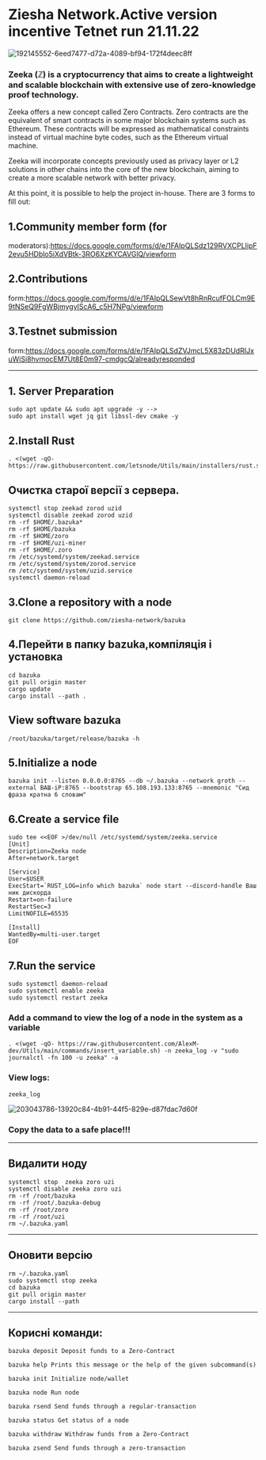 # Ziesha Network.Active version incentive Tetnet run 21.11.22



![192145552-6eed7477-d72a-4089-bf94-172f4deec8ff](https://user-images.githubusercontent.com/112564909/203549847-15445df2-931c-469e-9c53-5031f545ab4d.png)



### Zeeka (ℤ) is a cryptocurrency that aims to create a lightweight and scalable blockchain with extensive use of zero-knowledge proof technology.


Zeeka offers a new concept called Zero Contracts. Zero contracts are the equivalent of smart contracts in some major blockchain systems such as Ethereum. These contracts will be expressed as mathematical constraints instead of virtual machine byte codes, such as the Ethereum virtual machine.

Zeeka will incorporate concepts previously used as privacy layer or L2 solutions in other chains into the core of the new blockchain, aiming to create a more scalable network with better privacy.

At this point, it is possible to help the project in-house. There are 3 forms to fill out:


## 1.Community member form (for


moderators):https://docs.google.com/forms/d/e/1FAIpQLSdz129RVXCPLIipF2evu5HDblo5iXdVBtk-3RO6XzKYCAVGlQ/viewform



## 2.Contributions


form:https://docs.google.com/forms/d/e/1FAIpQLSewVt8hRnRcufFOLCm9E9tNSeQ9FgWBjmygyIScA6_c5H7NPg/viewform


## 3.Testnet submission


form:https://docs.google.com/forms/d/e/1FAIpQLSdZVJmcL5X83zDUdRIJxuWiSi8hvmocEM7Ut8E0m97-cmdgcQ/alreadyresponded

-----------------------------------------------------------------------------------------------------------------------------------------------------------------------


## 1. Server Preparation 
```
sudo apt update && sudo apt upgrade -y -->
sudo apt install wget jq git libssl-dev cmake -y
```

## 2.Install Rust
```
. <(wget -qO- https://raw.githubusercontent.com/letsnode/Utils/main/installers/rust.sh)
```

## Очистка старої версії з сервера.
```
systemctl stop zeekad zorod uzid
systemctl disable zeekad zorod uzid
rm -rf $HOME/.bazuka*
rm -rf $HOME/bazuka
rm -rf $HOME/zoro
rm -rf $HOME/uzi-miner
rm -rf $HOME/.zoro
rm /etc/systemd/system/zeekad.service
rm /etc/systemd/system/zorod.service 
rm /etc/systemd/system/uzid.service
systemctl daemon-reload
```

## 3.Clone a repository with a node
```
git clone https://github.com/ziesha-network/bazuka
```

## 4.Перейти в папку bazuka,компіляція і установка
```
cd bazuka
git pull origin master
cargo update
cargo install --path .
```

## View software bazuka
```
/root/bazuka/target/release/bazuka -h
```

## 5.Initialize a node
```
bazuka init --listen 0.0.0.0:8765 --db ~/.bazuka --network groth --external ВАШ-iP:8765 --bootstrap 65.108.193.133:8765 --mnemonic "Сид фраза кратна 6 словам"
```

## 6.Create a service file
```
sudo tee <<EOF >/dev/null /etc/systemd/system/zeeka.service
[Unit]
Description=Zeeka node
After=network.target

[Service]
User=$USER
ExecStart=`RUST_LOG=info which bazuka` node start --discord-handle Ваш ник дискорда 
Restart=on-failure
RestartSec=3
LimitNOFILE=65535

[Install]
WantedBy=multi-user.target
EOF
```  
  
## 7.Run the service
```
sudo systemctl daemon-reload
sudo systemctl enable zeeka
sudo systemctl restart zeeka
```
### Add a command to view the log of a node in the system as a variable
 ``` 
. <(wget -qO- https://raw.githubusercontent.com/AlexM-dev/Utils/main/commands/insert_variable.sh) -n zeeka_log -v "sudo journalctl -fn 100 -u zeeka" -a
 ```     
         
 
 ### View logs: 
  ``` 
 zeeka_log
  ```         
         

![203043786-13920c84-4b91-44f5-829e-d87fdac7d60f](https://user-images.githubusercontent.com/112564909/203550974-5c04bdb8-723c-4fd3-8a29-888aaae3ad6a.png)

         
         
### Copy the data to a safe place!!!

-----------------------------------------------------------------------------------------------------------------------------------------------------------------------
         
## Видалити ноду
   ```              
systemctl stop  zeeka zoro uzi
systemctl disable zeeka zoro uzi
rm -rf /root/bazuka
rm -rf /root/.bazuka-debug
rm -rf /root/zoro
rm -rf /root/uzi
rm ~/.bazuka.yaml
 ```       
-----------------------------------------------------------------------------------------------------------------------------------------------------------------------         
## Оновити версію
  ```       
rm ~/.bazuka.yaml
sudo systemctl stop zeeka 
cd bazuka
git pull origin master
cargo install --path
   ```      
-----------------------------------------------------------------------------------------------------------------------------------------------------------------------         
         
## Корисні команди:
```         
bazuka deposit Deposit funds to a Zero-Contract
         
bazuka help Prints this message or the help of the given subcommand(s)
         
bazuka init Initialize node/wallet
         
bazuka node Run node
         
bazuka rsend Send funds through a regular-transaction
         
bazuka status Get status of a node
         
bazuka withdraw Withdraw funds from a Zero-Contract
         
bazuka zsend Send funds through a zero-transaction
```

